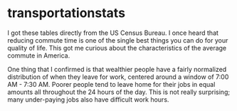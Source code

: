 # transportationstats

I got these tables directly from the US Census Bureau. I once heard that reducing commute time is one of the single best things you can do for your quality of life. This got me curious about the characteristics of the average commute in America.

One thing that I confirmed is that wealthier people have a fairly normalized distribution of when they leave for work, centered around a window of 7:00 AM - 7:30 AM. Poorer people tend to leave home for their jobs in equal amounts all throughout the 24 hours of the day. This is not really surprising; many under-paying jobs also have difficult work hours.

